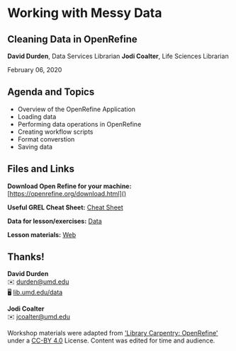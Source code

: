 # Working with Messy Data
## Cleaning Data in OpenRefine

**David Durden**, Data Services Librarian
**Jodi Coalter**, Life Sciences Librarian

February 06, 2020

## Agenda and Topics

- Overview of the OpenRefine Application
- Loading data
- Performing data operations in OpenRefine
- Creating workflow scripts
- Format converstion
- Saving data

## Files and Links

**Download Open Refine for your machine:** [https://openrefine.org/download.html]()

**Useful GREL Cheat Sheet:** [Cheat Sheet](assets/GoogleRefineCheatSheet.pdf)

**Data for lesson/exercises:** [Data](data/doaj-article-sample.csv)

**Lesson materials:** [Web](https://drdn.github.io/openRefine/200206-openrefine)

## Thanks!

**David Durden**<br>
✉️ [durden@umd.edu](mailto:durden@umd.edu)<br>
🖥 [lib.umd.edu/data](https://lib.umd.edu/data)

**Jodi Coalter**<br>
✉️ [jcoalter@umd.edu](mailto:jcoalter@umd.edu)<br>


Workshop materials were adapted from ['Library Carpentry: OpenRefine'](https://librarycarpentry.org/lc-open-refine/) under a [CC-BY 4.0](https://creativecommons.org/licenses/by/4.0/) License. Content was edited for time and audience.
